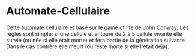 # Automate-Cellulaire
Cette automate cellulaire et basé sur le game of life de John Conway;
Les regles sont simple:
si une cellule et entouré de 2 à 5 cellule vivante elle survie (ou née si elle était morte) et fera partie de la génération suivante. 
Dans le cas contrère elle meurt (ou reste morte si elle l'était déjà).
